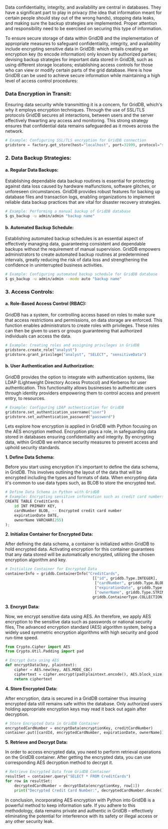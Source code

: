
Data confidentiality, integrity, and availability are central in databases. They have a significant part to play in privacy (the idea that information meant for certain people should stay out of the wrong hands), stopping data leaks, and making sure the backup strategies are implemented. Proper attention and responsibility need to be exercised on securing this type of information.  
  
To ensure secure storage of data within GridDB and the implementation of appropriate measures to safeguard confidentiality, integrity, and availability include encrypting sensitive data in GridDB: which entails creating an encryption key (to encode information) only known by authorized parties; devising backup strategies for important data stored in GridDB, such as using different storage locations; establishing access controls for those who can view or modify certain parts of the grid database. Here is how GridDB can be used to achieve secure information while maintaining a high level of access control procedures:

### Data Encryption in Transit:

Ensuring data security while transmitting it is a concern, for GridDB, which's why it employs encryption techniques. Through the use of SSL/TLS protocols GridDB secures all interactions, between users and the server effectively thwarting any access and monitoring. This strong strategy ensures that confidential data remains safeguarded as it moves across the network.
```python
# Example: Configuring SSL/TLS encryption for GridDB connection
gridstore = factory.get_store(host="localhost", port=31999, protocol="ssl")
```

### 2. Data Backup Strategies:

#### a. Regular Data Backups:
Establishing dependable data backup routines is essential for protecting against data loss caused by hardware malfunctions, software glitches, or unforeseen circumstances. GridDB provides robust features for backing up database files and transaction logs, enabling organizations to implement reliable data backup practices that are vital for disaster recovery strategies.

```bash
# Example: Performing a manual backup of GridDB database
$ gs_backup -u admin/admin "backup name"
```

#### b. Automated Backup Schedule:
Establishing automated backup schedules is an essential aspect of effectively managing data, guaranteeing consistent and dependable backups without the requirement of manual supervision. GridDB empowers administrators to create automated backup routines at predetermined intervals, greatly reducing the risk of data loss and strengthening the confidence in uninterrupted business activities.

```bash
# Example: Configuring automated backup schedule for GridDB database
$ gs_backup -u admin/admin --mode auto "backup name"
```

### 3. Access Controls:

#### a. Role-Based Access Control (RBAC):
GridDB has a system, for controlling access based on roles to make sure that access restrictions and permissions, on data storage are enforced. This function enables administrators to create roles with privileges. These roles can then be given to users or groups guaranteeing that authorized individuals can access the data.
```python
# Example: Creating roles and assigning privileges in GridDB
gridstore.create_role("analyst")
gridstore.grant_privilege("analyst", "SELECT", "sensitiveData")
```

#### b. User Authentication and Authorization:
GridDB provides the option to integrate with authentication systems, like LDAP (Lightweight Directory Access Protocol) and Kerberos for user authentication. This functionality allows businesses to authenticate users through identity providers empowering them to control access and prevent entry, to resources.

```python
# Example: Configuring LDAP authentication for GridDB
gridstore.set_authentication_username("user")
gridstore.set_authentication_password("password")
```

Lets explore how encryption is applied in GridDB with Python focusing on the AES encryption method. Encryption plays a role, in safeguarding data stored in databases ensuring confidentiality and integrity. By encrypting data, within GridDB we enhance security measures to prevent access and uphold security standards.

**1. Define Data Schema:**

Before you start using encryption it's important to define the data schema, in GridDB. This involves outlining the layout of the data that will be encrypted including the types and formats of data. When encrypting data it's common to use data types such, as BLOB to store the encrypted text.

```python
# Define Data Schema in Python with GridDB
# Example: Encrypting sensitive information such as credit card numbers
CREATE TABLE CreditCards (
    id INT PRIMARY KEY,
    cardNumber BLOB, -- Encrypted credit card number
    expirationDate DATE,
    ownerName VARCHAR(255)
);
```

**2. Initialize Container for Encrypted Data:**

After defining the data schema, a container is initialized within GridDB to hold encrypted data. Activating encryption for this container guarantees that any data stored will be automatically encrypted, utilizing the chosen encryption algorithm and key.
```python
# Initialize Container for Encrypted Data
containerInfo = griddb.ContainerInfo("CreditCards",
                                       [["id", griddb.Type.INTEGER],
                                        ["cardNumber", griddb.Type.BLOB],
                                        ["expirationDate", griddb.Type.TIMESTAMP],
                                        ["ownerName", griddb.Type.STRING]],
                                       griddb.ContainerType.COLLECTION, True)
```

**3. Encrypt Data:**

Now, we encrypt sensitive data using AES. An therefore, we apply AES encryption to the sensitive data such as passwords or national security files, The advanced encryption standard (AES) algorithm system, being a widely used symmetric encryption algorithms with high security and good run-time speed.

```python
from Crypto.Cipher import AES
from Crypto.Util.Padding import pad

# Encrypt Data using AES
def encryptData(key, plaintext):
    cipher = AES.new(key, AES.MODE_CBC)
    ciphertext = cipher.encrypt(pad(plaintext.encode(), AES.block_size))
    return ciphertext
```

**4. Store Encrypted Data:**

After encryption, data is secured in a GridDB container thus insuring encrypted data still remains safe within the database. Only authorized users holding appropriate encryption keys may read it back out again after decryption.

```python
# Store Encrypted Data in GridDB Container
encryptedCardNumber = encryptData(encryptionKey, creditCardNumber)
container.put([cardId, encryptedCardNumber, expirationDate, ownerName])
```

**5. Retrieve and Decrypt Data:**

In order to access encrypted data, you need to perform retrieval operations on the GridDB container. After getting the encrypted data, you can use corresponding AES decryption method to decrypt it.
```python
# Retrieve Encrypted Data from GridDB Container
resultSet = container.query("SELECT * FROM CreditCards")
for row in resultSet:
    decryptedCardNumber = decryptData(encryptionKey, row[1])
    print("Decrypted Credit Card Number:", decryptedCardNumber.decode())
```

In conclusion, incorporating AES encryption with Python into GridDB is a powerful method to keep information safe. If you adhere to this methodology, data remains private and authentic in GridDB – effectively eliminating the potential for interference with its safety or illegal access or any other security leak.
